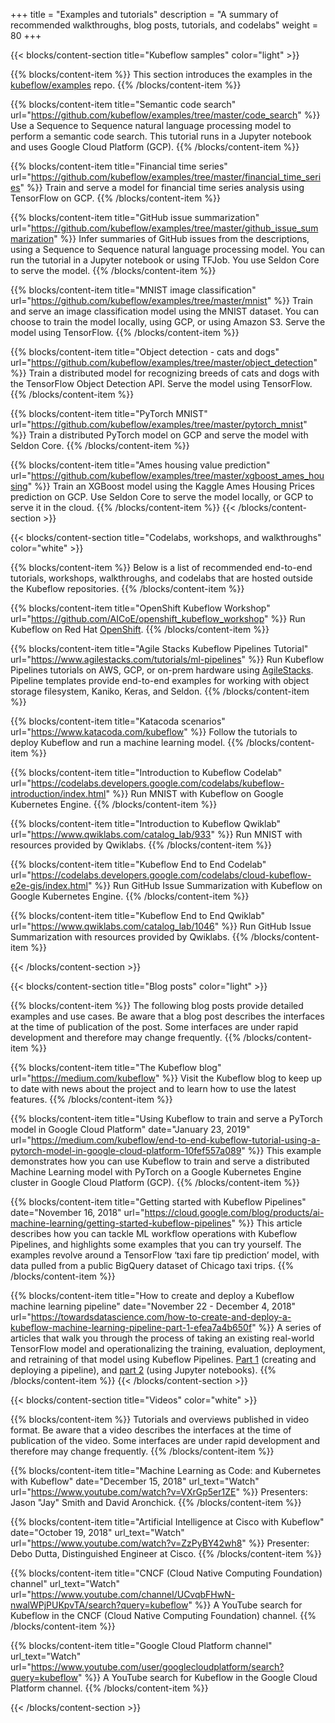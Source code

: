 +++
title = "Examples and tutorials"
description = "A summary of recommended walkthroughs, blog posts, tutorials, and codelabs"
weight = 80
+++

{{< blocks/content-section title="Kubeflow samples" color="light" >}}

{{% blocks/content-item %}}
This section introduces the examples in the 
[kubeflow/examples](https://github.com/kubeflow/examples) repo.
{{% /blocks/content-item %}}

{{% blocks/content-item title="Semantic code search"
  url="https://github.com/kubeflow/examples/tree/master/code_search" %}}
Use a Sequence to Sequence natural language processing model to perform a semantic code search. This tutorial runs in a Jupyter notebook and uses Google Cloud Platform (GCP).
{{% /blocks/content-item %}}

{{% blocks/content-item title="Financial time series" 
  url="https://github.com/kubeflow/examples/tree/master/financial_time_series" %}}
Train and serve a model for financial time series analysis using TensorFlow
on GCP.
{{% /blocks/content-item %}}


{{% blocks/content-item title="GitHub issue summarization" 
  url="https://github.com/kubeflow/examples/tree/master/github_issue_summarization" %}}
Infer summaries of GitHub issues from the descriptions, using a Sequence to 
Sequence natural language processing model. You can run the tutorial in a 
Jupyter notebook or using TFJob. You use Seldon Core to serve the model.
{{% /blocks/content-item %}}

{{% blocks/content-item title="MNIST image classification" 
  url="https://github.com/kubeflow/examples/tree/master/mnist" %}}
Train and serve an image classification model using the MNIST dataset. You can
choose to train the model locally, using GCP, or using Amazon S3. Serve the
model using TensorFlow.
{{% /blocks/content-item %}}

{{% blocks/content-item title="Object detection - cats and dogs" 
  url="https://github.com/kubeflow/examples/tree/master/object_detection" %}}
Train a distributed model for recognizing breeds of cats and
dogs with the TensorFlow Object Detection API. Serve the model using TensorFlow.
{{% /blocks/content-item %}}

{{% blocks/content-item title="PyTorch MNIST" 
  url="https://github.com/kubeflow/examples/tree/master/pytorch_mnist" %}}
Train a distributed PyTorch model on GCP and serve the model with Seldon Core.
{{% /blocks/content-item %}}

{{% blocks/content-item title="Ames housing value prediction" 
  url="https://github.com/kubeflow/examples/tree/master/xgboost_ames_housing" %}}
Train an XGBoost model using the Kaggle Ames Housing Prices prediction on GCP.
Use Seldon Core to serve the model locally, or GCP to serve it in the cloud.
{{% /blocks/content-item %}}
{{< /blocks/content-section >}}


{{< blocks/content-section title="Codelabs, workshops, and walkthroughs" color="white" >}}

{{% blocks/content-item %}}
Below is a list of recommended end-to-end tutorials, workshops, walkthroughs,
and codelabs that are hosted outside the Kubeflow repositories.
{{% /blocks/content-item %}}

{{% blocks/content-item title="OpenShift Kubeflow Workshop"
  url="https://github.com/AICoE/openshift_kubeflow_workshop" %}}
Run Kubeflow on Red Hat [OpenShift](https://www.openshift.com/).
{{% /blocks/content-item %}}

{{% blocks/content-item title="Agile Stacks Kubeflow Pipelines Tutorial"
  url="https://www.agilestacks.com/tutorials/ml-pipelines" %}}
Run Kubeflow Pipelines tutorials on AWS, GCP, or on-prem hardware using [AgileStacks](https://www.agilestacks.com/).
Pipeline templates provide end-to-end examples for working with object storage filesystem, Kaniko, Keras, and Seldon.
{{% /blocks/content-item %}}

{{% blocks/content-item title="Katacoda scenarios"
  url="https://www.katacoda.com/kubeflow" %}}
Follow the tutorials to deploy Kubeflow and run a machine learning model.
{{% /blocks/content-item %}}

{{% blocks/content-item title="Introduction to Kubeflow Codelab"
  url="https://codelabs.developers.google.com/codelabs/kubeflow-introduction/index.html" %}}
Run MNIST with Kubeflow on Google Kubernetes Engine.
{{% /blocks/content-item %}}

{{% blocks/content-item title="Introduction to Kubeflow Qwiklab"
  url="https://www.qwiklabs.com/catalog_lab/933" %}}
Run MNIST with resources provided by Qwiklabs.
{{% /blocks/content-item %}}

{{% blocks/content-item title="Kubeflow End to End Codelab"
  url="https://codelabs.developers.google.com/codelabs/cloud-kubeflow-e2e-gis/index.html" %}}
Run GitHub Issue Summarization with Kubeflow on Google Kubernetes Engine.
{{% /blocks/content-item %}}

{{% blocks/content-item title="Kubeflow End to End Qwiklab"
  url="https://www.qwiklabs.com/catalog_lab/1046" %}}
Run GitHub Issue Summarization with resources provided by Qwiklabs.
{{% /blocks/content-item %}}

{{< /blocks/content-section >}}

{{< blocks/content-section title="Blog posts" color="light" >}}

{{% blocks/content-item %}}
The following blog posts provide detailed examples and use cases. Be aware that
a blog post describes the interfaces at the time of publication of the post.
Some interfaces are under rapid development and therefore may change frequently.
{{% /blocks/content-item %}}

{{% blocks/content-item title="The Kubeflow blog"
  url="https://medium.com/kubeflow" %}}
Visit the Kubeflow blog to keep up to date with news about the project and to
learn how to use the latest features.
{{% /blocks/content-item %}}

{{% blocks/content-item title="Using Kubeflow to train and serve a PyTorch model in Google Cloud Platform"
  date="January 23, 2019"
  url="https://medium.com/kubeflow/end-to-end-kubeflow-tutorial-using-a-pytorch-model-in-google-cloud-platform-10fef557a089" %}}
This example demonstrates how you can use Kubeflow to train and serve a 
distributed Machine Learning model with PyTorch on a Google Kubernetes Engine 
cluster in Google Cloud Platform (GCP).
{{% /blocks/content-item %}}


{{% blocks/content-item title="Getting started with Kubeflow Pipelines"
  date="November 16, 2018"
  url="https://cloud.google.com/blog/products/ai-machine-learning/getting-started-kubeflow-pipelines" %}}
This article describes how you can tackle ML workflow operations with 
Kubeflow Pipelines, and highlights some examples that you can try 
yourself. The examples revolve around a TensorFlow ‘taxi fare tip prediction’ 
model, with data pulled from a public BigQuery dataset of Chicago taxi trips.
{{% /blocks/content-item %}}

{{% blocks/content-item title="How to create and deploy a Kubeflow machine learning pipeline"
  date="November 22 - December 4, 2018"
  url="https://towardsdatascience.com/how-to-create-and-deploy-a-kubeflow-machine-learning-pipeline-part-1-efea7a4b650f" %}}
 A series of articles that walk you through the process of taking an existing 
 real-world TensorFlow model and operationalizing the training, evaluation, 
 deployment, and retraining of that model using Kubeflow Pipelines. 
 [Part 1](https://towardsdatascience.com/how-to-create-and-deploy-a-kubeflow-machine-learning-pipeline-part-1-efea7a4b650f)
 (creating and deploying a pipeline), and
 [part 2](https://towardsdatascience.com/how-to-deploy-jupyter-notebooks-as-components-of-a-kubeflow-ml-pipeline-part-2-b1df77f4e5b3)
 (using Jupyter notebooks).
{{% /blocks/content-item %}}
{{< /blocks/content-section >}}


{{< blocks/content-section title="Videos" color="white" >}}

{{% blocks/content-item %}}
Tutorials and overviews published in video format. Be aware that a video 
describes the interfaces at the time of publication of the video.
Some interfaces are under rapid development and therefore may change frequently.
{{% /blocks/content-item %}}

{{% blocks/content-item title="Machine Learning as Code: and Kubernetes with Kubeflow"
  date="December 15, 2018"
  url_text="Watch"
  url="https://www.youtube.com/watch?v=VXrGp5er1ZE" %}}
Presenters: Jason "Jay" Smith and David Aronchick.
{{% /blocks/content-item %}}

{{% blocks/content-item title="Artificial Intelligence at Cisco with Kubeflow"
  date="October 19, 2018"
  url_text="Watch"
  url="https://www.youtube.com/watch?v=ZzPyBY42wh8" %}}
Presenter: Debo Dutta, Distinguished Engineer at Cisco.
{{% /blocks/content-item %}}

{{% blocks/content-item title="CNCF (Cloud Native Computing Foundation) channel"
  url_text="Watch"
  url="https://www.youtube.com/channel/UCvqbFHwN-nwalWPjPUKpvTA/search?query=kubeflow" %}}
A YouTube search for Kubeflow in the CNCF (Cloud Native Computing Foundation)
channel.
{{% /blocks/content-item %}}

{{% blocks/content-item title="Google Cloud Platform channel"
  url_text="Watch"
  url="https://www.youtube.com/user/googlecloudplatform/search?query=kubeflow" %}}
A YouTube search for Kubeflow in the Google Cloud Platform
channel.
{{% /blocks/content-item %}}

{{< /blocks/content-section >}}
